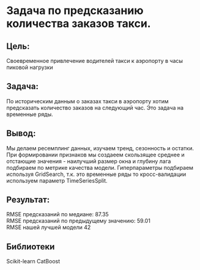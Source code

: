# Задача по предсказанию количества заказов такси. 
## Цель:
Своевременное привлечение водителей такси к аэропорту в часы пиковой нагрузки
## Задача:
По историческим данным о заказах такси в аэропорту хотим предсказать количество заказов на следующий час. Это задача на временные ряды.
## Вывод:
Мы делаем ресемплинг данных, изучаем тренд, сезонность и остатки. При формировании признаков мы создаеем скользящее среднее и отстающие значения - наилучший размер окна и глубину лага подбираем по метрике качества модели. Гиперпараметры подбираем используя GridSearch, т.к. это временные ряды то кросс-валидации используем параметр TimeSeriesSplit.
## Результат:
RMSE предсказаний по медиане: 87.35  
RMSE предсказаний по предыдущему значению: 59.01  
RMSE нашей лучшей модели 42
## Библиотеки
Scikit-learn
СatBoost
